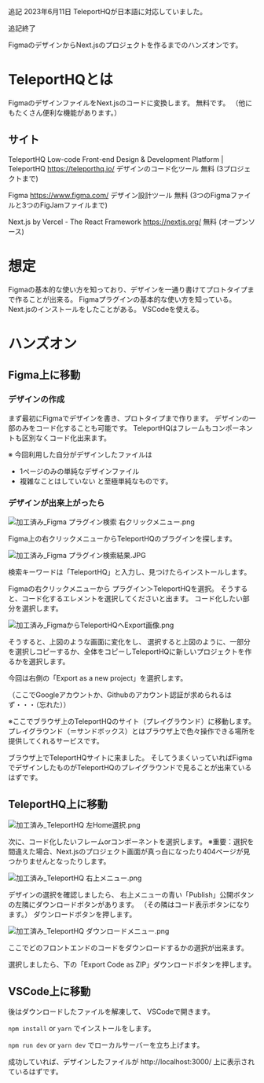 <!--
title:   TeleportHQ ハンズオン (FigmaのデザインをNext.jsのコードに変換するまで。)
tags:    Next.js,TeleportHQ,figma,ハンズオン
id:      819238e286e9a42929d7
private: false
-->

追記 2023年6月11日
TeleportHQが日本語に対応していました。

追記終了


FigmaのデザインからNext.jsのプロジェクトを作るまでのハンズオンです。

# TeleportHQとは
FigmaのデザインファイルをNext.jsのコードに変換します。
無料です。
（他にもたくさん便利な機能があります。）

## サイト
TeleportHQ
Low-code Front-end Design & Development Platform | TeleportHQ
https://teleporthq.io/
デザインのコード化ツール
無料 (3プロジェクトまで)


Figma
https://www.figma.com/
デザイン設計ツール
無料 (3つのFigmaファイルと3つのFigJamファイルまで)

Next.js by Vercel - The React Framework
https://nextjs.org/
無料 (オープンソース)

# 想定
Figmaの基本的な使い方を知っており、デザインを一通り書けてプロトタイプまで作ることが出来る。
Figmaプラグインの基本的な使い方を知っている。
Next.jsのインストールをしたことがある。
VSCodeを使える。



# ハンズオン
## Figma上に移動

### デザインの作成
まず最初にFigmaでデザインを書き、プロトタイプまで作ります。
デザインの一部のみをコード化することも可能です。
TeleportHQはフレームもコンポーネントも区別なくコード化出来ます。

※ 今回利用した自分がデザインしたファイルは
* 1ページのみの単純なデザインファイル
* 複雑なことはしていない
と至極単純なものです。

### デザインが出来上がったら

![加工済み_Figma プラグイン検索 右クリックメニュー.png](https://qiita-image-store.s3.ap-northeast-1.amazonaws.com/0/44761/6b94a7fe-f363-3992-8806-10315d58dd70.png)

Figma上の右クリックメニューからTeleportHQのプラグインを探します。

![加工済み_Figma プラグイン検索結果.JPG](https://qiita-image-store.s3.ap-northeast-1.amazonaws.com/0/44761/535abe76-7ea5-6cbf-1e31-c2ee6cbe4a56.jpeg)

検索キーワードは「TeleportHQ」と入力し、見つけたらインストールします。

Figmaの右クリックメニューから
プラグイン＞TeleportHQを選択。
そうすると、コード化するエレメントを選択してくださいと出ます。
コード化したい部分を選択します。


![加工済み_FigmaからTeleportHQへExport画像.png](https://qiita-image-store.s3.ap-northeast-1.amazonaws.com/0/44761/5b750bc5-4a8e-32a2-3783-5aece04d4173.png)


そうすると、上図のような画面に変化をし、
選択すると上図のように、一部分を選択しコピーするか、全体をコピーしTeleportHQに新しいプロジェクトを作るかを選択します。

今回は右側の「Export as a new project」を選択します。

（ここでGoogleアカウントか、Githubのアカウント認証が求められるはず・・・（忘れた））



※ここでブラウザ上のTeleportHQのサイト（プレイグラウンド）に移動します。
プレイグラウンド（＝サンドボックス）とはブラウザ上で色々操作できる場所を提供してくれるサービスです。

ブラウザ上でTeleportHQサイトに来ました。
そしてうまくいっていればFigmaでデザインしたものがTeleportHQのプレイグラウンドで見ることが出来ているはずです。









## TeleportHQ上に移動
![加工済み_TeleportHQ 左Home選択.png](https://qiita-image-store.s3.ap-northeast-1.amazonaws.com/0/44761/12549df3-6182-10b5-abcc-edecb7dd1d2b.png)

次に、コード化したいフレームorコンポーネントを選択します。
※重要：選択を間違えた場合、Next.jsのプロジェクト画面が真っ白になったり404ページが見つかりませんとなったりします。

![加工済み_TeleportHQ 右上メニュー.png](https://qiita-image-store.s3.ap-northeast-1.amazonaws.com/0/44761/3db1e389-048c-c3f3-9ee3-ded1cbf3dd27.png)

デザインの選択を確認しましたら、
右上メニューの青い「Publish」公開ボタンの左隣にダウンロードボタンがあります。
（その隣はコード表示ボタンになります。）
ダウンロードボタンを押します。



![加工済み_TeleportHQ ダウンロードメニュー.png](https://qiita-image-store.s3.ap-northeast-1.amazonaws.com/0/44761/0d107099-ceec-5ea8-902c-2f03256fb24e.png)

ここでどのフロントエンドのコードをダウンロードするかの選択が出来ます。

選択しましたら、下の「Export Code as ZIP」ダウンロードボタンを押します。






## VSCode上に移動
後はダウンロードしたファイルを解凍して、
VSCodeで開きます。

`npm install`
or
`yarn`
でインストールをします。

`npm run dev`
or
`yarn dev`
でローカルサーバーを立ち上げます。

成功していれば、デザインしたファイルが
http://localhost:3000/
上に表示されているはずです。
